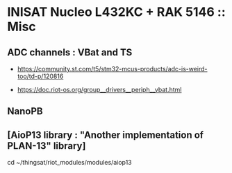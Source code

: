 # INISAT Nucleo L432KC + RAK 5146 :: Misc

## ADC channels : VBat and TS

* https://community.st.com/t5/stm32-mcus-products/adc-is-weird-too/td-p/120816

* https://doc.riot-os.org/group__drivers__periph__vbat.html

## NanoPB

## [AioP13 library : "Another implementation of PLAN-13" library]

cd ~/thingsat/riot_modules/modules/aiop13


